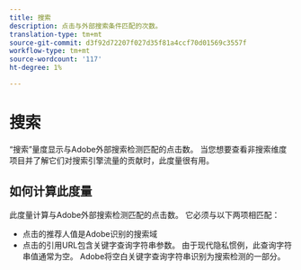 ```yaml
---
title: 搜索
description: 点击与外部搜索条件匹配的次数。
translation-type: tm+mt
source-git-commit: d3f92d72207f027d35f81a4ccf70d01569c3557f
workflow-type: tm+mt
source-wordcount: '117'
ht-degree: 1%

---
```



# 搜索

“搜索”量度显示与Adobe外部搜索检测匹配的点击数。 当您想要查看非搜索维度项目并了解它们对搜索引擎流量的贡献时，此度量很有用。

## 如何计算此度量

此度量计算与Adobe外部搜索检测匹配的点击数。 它必须与以下两项相匹配：

* 点击的推荐人值是Adobe识别的搜索域
* 点击的引用URL包含关键字查询字符串参数。 由于现代隐私惯例，此查询字符串值通常为空。 Adobe将空白关键字查询字符串识别为搜索检测的一部分。
